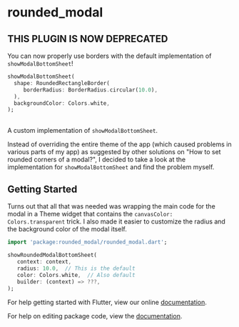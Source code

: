 # rounded_modal

## THIS PLUGIN IS NOW DEPRECATED

You can now properly use borders with the default implementation of `showModalBottomSheet`!

```dart
showModalBottomSheet(
  shape: RoundedRectangleBorder(
     borderRadius: BorderRadius.circular(10.0),
  ),
  backgroundColor: Colors.white,
);
```

##

A custom implementation of `showModalBottomSheet`.

Instead of overriding the entire theme of the app (which caused problems in various parts of my app) as suggested by other solutions on "How to set rounded corners of a modal?", I decided to take a look at the implementation for `showModalBottomSheet` and find the problem myself. 

## Getting Started

Turns out that all that was needed was wrapping the main code for the modal in a Theme widget that contains the `canvasColor: Colors.transparent` trick. I also made it easier to customize the radius and the background color of the modal itself.

```Dart
import 'package:rounded_modal/rounded_modal.dart';

showRoundedModalBottomSheet(
   context: context,
   radius: 10.0,  // This is the default
   color: Colors.white,  // Also default
   builder: (context) => ???,
);
```

For help getting started with Flutter, view our online [documentation](https://flutter.io/).

For help on editing package code, view the [documentation](https://flutter.io/developing-packages/).
